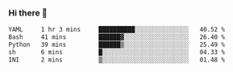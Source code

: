 ### Hi there 👋

<!--
**gustavkrist/gustavkrist** is a ✨ _special_ ✨ repository because its `README.md` (this file) appears on your GitHub profile.

Here are some ideas to get you started:

- 🔭 I’m currently working on ...
- 🌱 I’m currently learning ...
- 👯 I’m looking to collaborate on ...
- 🤔 I’m looking for help with ...
- 💬 Ask me about ...
- 📫 How to reach me: ...
- 😄 Pronouns: ...
- ⚡ Fun fact: ...
-->

<!--START_SECTION:waka-->

```txt
YAML     1 hr 3 mins     ██████████░░░░░░░░░░░░░░░   40.52 %
Bash     41 mins         ██████▓░░░░░░░░░░░░░░░░░░   26.40 %
Python   39 mins         ██████▒░░░░░░░░░░░░░░░░░░   25.49 %
sh       6 mins          █░░░░░░░░░░░░░░░░░░░░░░░░   04.33 %
INI      2 mins          ▒░░░░░░░░░░░░░░░░░░░░░░░░   01.48 %
```

<!--END_SECTION:waka-->
